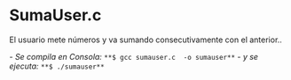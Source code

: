 # SumaUser.c
El usuario mete números y va sumando consecutivamente con el anterior..  

*- Se compila en Consola:*
`
    **$ gcc sumauser.c  -o sumauser**
`
*- y se ejecuta:*
`
    **$ ./sumauser**
`
